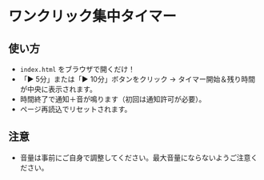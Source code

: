 # ワンクリック集中タイマー

## 使い方
- `index.html` をブラウザで開くだけ！
- 「▶ 5分」または「▶ 10分」ボタンをクリック → タイマー開始＆残り時間が中央に表示されます。
- 時間終了で通知＋音が鳴ります（初回は通知許可が必要）。
- ページ再読込でリセットされます。

## 注意
- 音量は事前にご自身で調整してください。最大音量にならないようご注意ください。